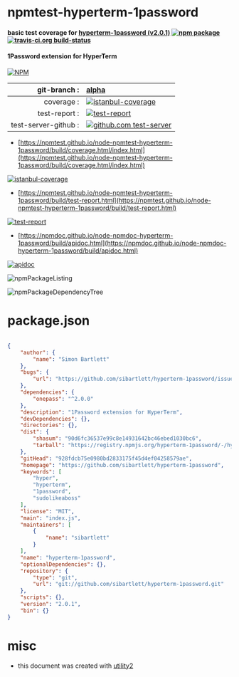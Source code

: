 # npmtest-hyperterm-1password

#### basic test coverage for  [hyperterm-1password (v2.0.1)](https://github.com/sibartlett/hyperterm-1password)  [![npm package](https://img.shields.io/npm/v/npmtest-hyperterm-1password.svg?style=flat-square)](https://www.npmjs.org/package/npmtest-hyperterm-1password) [![travis-ci.org build-status](https://api.travis-ci.org/npmtest/node-npmtest-hyperterm-1password.svg)](https://travis-ci.org/npmtest/node-npmtest-hyperterm-1password)

#### 1Password extension for HyperTerm

[![NPM](https://nodei.co/npm/hyperterm-1password.png?downloads=true&downloadRank=true&stars=true)](https://www.npmjs.com/package/hyperterm-1password)

| git-branch : | [alpha](https://github.com/npmtest/node-npmtest-hyperterm-1password/tree/alpha)|
|--:|:--|
| coverage : | [![istanbul-coverage](https://npmtest.github.io/node-npmtest-hyperterm-1password/build/coverage.badge.svg)](https://npmtest.github.io/node-npmtest-hyperterm-1password/build/coverage.html/index.html)|
| test-report : | [![test-report](https://npmtest.github.io/node-npmtest-hyperterm-1password/build/test-report.badge.svg)](https://npmtest.github.io/node-npmtest-hyperterm-1password/build/test-report.html)|
| test-server-github : | [![github.com test-server](https://npmtest.github.io/node-npmtest-hyperterm-1password/GitHub-Mark-32px.png)](https://npmtest.github.io/node-npmtest-hyperterm-1password/build/app/index.html) | | build-artifacts : | [![build-artifacts](https://npmtest.github.io/node-npmtest-hyperterm-1password/glyphicons_144_folder_open.png)](https://github.com/npmtest/node-npmtest-hyperterm-1password/tree/gh-pages/build)|

- [https://npmtest.github.io/node-npmtest-hyperterm-1password/build/coverage.html/index.html](https://npmtest.github.io/node-npmtest-hyperterm-1password/build/coverage.html/index.html)

[![istanbul-coverage](https://npmtest.github.io/node-npmtest-hyperterm-1password/build/screenCapture.buildCi.browser.%252Ftmp%252Fbuild%252Fcoverage.lib.html.png)](https://npmtest.github.io/node-npmtest-hyperterm-1password/build/coverage.html/index.html)

- [https://npmtest.github.io/node-npmtest-hyperterm-1password/build/test-report.html](https://npmtest.github.io/node-npmtest-hyperterm-1password/build/test-report.html)

[![test-report](https://npmtest.github.io/node-npmtest-hyperterm-1password/build/screenCapture.buildCi.browser.%252Ftmp%252Fbuild%252Ftest-report.html.png)](https://npmtest.github.io/node-npmtest-hyperterm-1password/build/test-report.html)

- [https://npmdoc.github.io/node-npmdoc-hyperterm-1password/build/apidoc.html](https://npmdoc.github.io/node-npmdoc-hyperterm-1password/build/apidoc.html)

[![apidoc](https://npmdoc.github.io/node-npmdoc-hyperterm-1password/build/screenCapture.buildCi.browser.%252Ftmp%252Fbuild%252Fapidoc.html.png)](https://npmdoc.github.io/node-npmdoc-hyperterm-1password/build/apidoc.html)

![npmPackageListing](https://npmtest.github.io/node-npmtest-hyperterm-1password/build/screenCapture.npmPackageListing.svg)

![npmPackageDependencyTree](https://npmtest.github.io/node-npmtest-hyperterm-1password/build/screenCapture.npmPackageDependencyTree.svg)



# package.json

```json

{
    "author": {
        "name": "Simon Bartlett"
    },
    "bugs": {
        "url": "https://github.com/sibartlett/hyperterm-1password/issues"
    },
    "dependencies": {
        "onepass": "^2.0.0"
    },
    "description": "1Password extension for HyperTerm",
    "devDependencies": {},
    "directories": {},
    "dist": {
        "shasum": "90d6fc36537e99c8e14931642bc46ebed1030bc6",
        "tarball": "https://registry.npmjs.org/hyperterm-1password/-/hyperterm-1password-2.0.1.tgz"
    },
    "gitHead": "928fdcb75e0980bd2833175f45d4ef04258579ae",
    "homepage": "https://github.com/sibartlett/hyperterm-1password",
    "keywords": [
        "hyper",
        "hyperterm",
        "1password",
        "sudolikeaboss"
    ],
    "license": "MIT",
    "main": "index.js",
    "maintainers": [
        {
            "name": "sibartlett"
        }
    ],
    "name": "hyperterm-1password",
    "optionalDependencies": {},
    "repository": {
        "type": "git",
        "url": "git://github.com/sibartlett/hyperterm-1password.git"
    },
    "scripts": {},
    "version": "2.0.1",
    "bin": {}
}
```



# misc
- this document was created with [utility2](https://github.com/kaizhu256/node-utility2)
